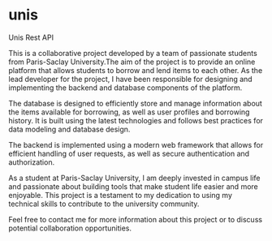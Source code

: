 # unis
Unis Rest API

This is a collaborative project developed by a team of passionate students from Paris-Saclay University.The aim of the project is to provide an online platform that allows students to borrow and lend items to each other. As the lead developer for the project, I have been responsible for designing and implementing the backend and database components of the platform.

The database is designed to efficiently store and manage information about the items available for borrowing, as well as user profiles and borrowing history. It is built using the latest technologies and follows best practices for data modeling and database design.

The backend is implemented using a modern web framework that allows for efficient handling of user requests, as well as secure authentication and authorization.

As a student at Paris-Saclay University, I am deeply invested in campus life and passionate about building tools that make student life easier and more enjoyable. This project is a testament to my dedication to using my technical skills to contribute to the university community.

Feel free to contact me for more information about this project or to discuss potential collaboration opportunities.
